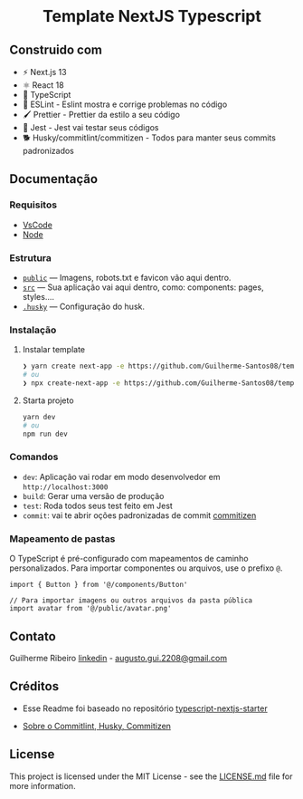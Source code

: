 <div id="top"></div>
<!--

<!-- PROJECT LOGO -->
<br />
<div align="">
  <a href="https://github.com/othneildrew/Best-README-Template">
</a>

  <h1 align="center">Template NextJS Typescript</h3>
</div>

<!-- ABOUT THE PROJECT -->

## Construido com

- ⚡ Next.js 13
- ⚛️ React 18
- 👑 TypeScript
- 🔎 ESLint - Eslint mostra e corrige problemas no código
- 🖌 Prettier - Prettier da estilo a seu código
- 🔨 Jest - Jest vai testar seus códigos
- 🐕 Husky/commitlint/commitizen - Todos para manter seus commits padronizados

<!-- GETTING STARTED -->

## Documentação

### Requisitos

- [VsCode](https://code.visualstudio.com/download)
- [Node](https://nodejs.org/en/download/)

### Estrutura

- [`public`](./public) — Imagens, robots.txt e favicon vão aqui dentro.<br>
- [`src`](./src) — Sua aplicação vai aqui dentro, como: components: pages, styles....
- [`.husky`](.husky) — Configuração do husk.<br>

### Instalação

1. Instalar template
   ```sh
   ❯ yarn create next-app -e https://github.com/Guilherme-Santos08/template-nextjs-typescript
   # ou
   ❯ npx create-next-app -e https://github.com/Guilherme-Santos08/template-nextjs-typescript
   ```
2. Starta projeto
   ```sh
   yarn dev
   # ou
   npm run dev
   ```

### Comandos

- `dev`: Aplicação vai rodar em modo desenvolvedor em `http://localhost:3000`
- `build`: Gerar uma versão de produção
- `test`: Roda todos seus test feito em Jest
- `commit`: vai te abrir oções padronizadas de commit
  [commitizen](https://github.com/commitizen/cz-cli)

### Mapeamento de pastas

O TypeScript é pré-configurado com mapeamentos de caminho personalizados. Para importar
componentes ou arquivos, use o prefixo `@`.

```tsx
import { Button } from '@/components/Button'

// Para importar imagens ou outros arquivos da pasta pública
import avatar from '@/public/avatar.png'
```

<!-- CONTACT -->

## Contato

Guilherme Ribeiro [linkedin](https://www.linkedin.com/in/guilherme-ribeiro08/) -
augusto.gui.2208@gmail.com

## Créditos

- Esse Readme foi baseado no repositório
[typescript-nextjs-starter](https://github.com/jpedroschmitz/typescript-nextjs-starter)

- [Sobre o Commitlint, Husky, Commitizen](https://dev.to/vinicius_rodrigues/padronize-seus-commits-com-commitlint-husky-commitzen-2o6h)
<!-- LICENSE -->

## License

This project is licensed under the MIT License - see the [LICENSE.md](LICENSE.md) file for
more information.

<!-- ACKNOWLEDGMENTS -->
